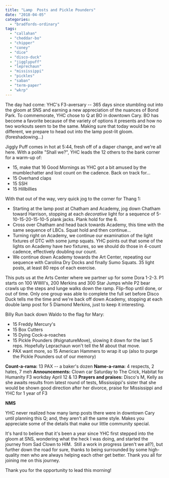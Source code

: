 ```yaml
---
title: "Lamp  Posts and Pickle Pounders"
date: "2018-04-05"
categories: 
  - "bradfords-ordinary"
tags: 
  - "callahan"
  - "cheddar-bo"
  - "chipper"
  - "coney"
  - "dice"
  - "disco-duck"
  - "jigglypuff"
  - "leprechaun"
  - "mississippi"
  - "pickles"
  - "saban"
  - "term-paper"
  - "wkrp"
---
```


The day had come: YHC's F3-aversary -- 365 days since stumbling out into the gloom at SNS and earning a new appreciation of the nuances of Bond Park. To commemorate, YHC chose to Q at BO in downtown Cary. BO has become a favorite because of the variety of options it presents and how no two workouts seem to be the same. Making sure that today would be no different, we prepare to head out into the lamp post-lit gloom. (foreshadowing...)

Jiggly Puff comes in hot at 5:44, fresh off of a diaper change, and we're all here. With a polite "Shall we?", YHC leads the 12 others to the bank corner for a warm-up of:

- 15, make that 16 Good Mornings as YHC got a bit amused by the mumblechatter and lost count on the cadence. Back on track for...
- 15 Overhand claps
- 15 SSH
- 15 Hillbillies

With that out of the way, very quick jog to the corner for Thang 1:

- Starting at the lamp post at Chatham and Academy, jog down Chatham toward Harrison, stopping at each _decorative_ light for a sequence of 5-10-15-20-15-10-5 plank jacks. Plank hold for the 6.
- Cross over Chatham and head back towards Academy, this time with the same sequence of LBCs. Squat hold and then continue...
- Turning right on Academy, we continue our examination of the light fixtures of DTC with some jump squats. YHC points out that some of the lights on Academy have _two_ fixtures, so we should do those in 4-count cadence, effectively doubling our count.
- We continue down Academy towards the Art Center, repeating our sequence with Carolina Dry Docks and finally Sumo Squats. 35 light posts, at least 80 reps of each exercise.

This puts us at the Arts Center where we partner up for some Dora 1-2-3. P1 starts on 100 WWII's, 200 Merkins and 300 Star Jumps while P2 bear crawls up the steps and lunge walks down the ramp. Flip-flop until done, or out of time. Only one group was able to complete the full set before Disco Duck tells me the time and we're back off down Academy, stopping at each double lamp post for 5 Diamond Merkins, just to keep it interesting.

Billy Run back down Waldo to the flag for Mary:

- 15 Freddy Mercury's
- 15 Box Cutters
- 15 Dying Cock-a-roaches
- 15 Pickle Pounders (#signatureMove), slowing it down for the last 5 reps. Hopefully Leprachaun won't tell the M about that move.
- PAX want more, so 15 American Hammers to wrap it up (also to purge the Pickle Pounders out of our memory)

**Count-a-rama:** 13 PAX -- a baker's dozen **Name-a-rama:** 4 respects, 2 hates, 7 meh **Announcements:** Clown car Saturday to The Crick, Habitat for Humanity F3 workday April 12 & 13 **Prayers and praises:** Disco's M, Kelly as she awaits results from latest round of tests, Mississippi's sister that she would be shown good direction after her divorce, praise for Mississippi and YHC for 1 year of F3

**NMS**

YHC never realized how many lamp posts there were in downtown Cary until planning this Q; and, they aren't all the same style. Makes you appreciate some of the details that make our little community special.

It's hard to believe that it's been a year since YHC first stepped into the gloom at SNS, wondering what the heck I was doing, and started the journey from Sad Clown to HIM.  Still a work in progress (aren't we all?), but further down the road for sure, thanks to being surrounded by some high-quality men who are always helping each other get better. Thank you all for joining me on this journey.

Thank you for the opportunity to lead this morning!
